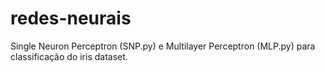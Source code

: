 # redes-neurais
Single Neuron Perceptron (SNP.py) e Multilayer Perceptron (MLP.py) para classificação do iris dataset.
